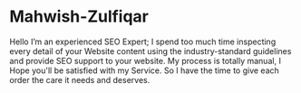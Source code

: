 # Mahwish-Zulfiqar
Hello I’m an experienced SEO Expert; I spend too much time inspecting every detail of your Website content using the industry-standard guidelines and provide SEO support to your website. My process is totally manual, I Hope you'll be satisfied with my Service. So I have the time to give each order the care it needs and deserves.
